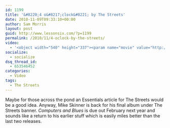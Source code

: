 ```yaml
---
id: 1199
title: '&#8220;4 o&#8217;clock&#8221; by The Streets'
date: 2010-11-09T09:33:10+00:00
author: Sam Morris
layout: post
guid: http://www.lessonsix.com/?p=1199
permalink: /2010/11/4-oclock-by-the-streets/
video:
  - '<object width="540" height="337"><param name="movie" value="http://www.youtube.com/v/_xo-RW2xU_U?fs=1&hl=en_GB"></param><param name="allowFullScreen" value="true"></param><param name="allowscriptaccess" value="always"></param><embed src="http://www.youtube.com/v/_xo-RW2xU_U?fs=1&hl=en_GB" type="application/x-shockwave-flash" width="540" height="337" allowscriptaccess="always" allowfullscreen="true"></embed></object>'
socialize:
  - socialize
dsq_thread_id:
  - 653546452
categories:
  - Video
tags:
  - The Streets
---
```

Maybe for those across the pond an Essentials article for The Streets would be a good idea. Anyway, Mike Skinner is back for his final album under The Streets banner. _Computers and Blues_ is due out February next year and sounds like a return to his earlier stuff which is easily miles better than the last two releases.